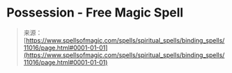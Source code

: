 <!--yml

category: 未分类

date: 2024-06-12 18:47:58

-->

# Possession - Free Magic Spell

> 来源：[https://www.spellsofmagic.com/spells/spiritual_spells/binding_spells/11016/page.html#0001-01-01](https://www.spellsofmagic.com/spells/spiritual_spells/binding_spells/11016/page.html#0001-01-01)

